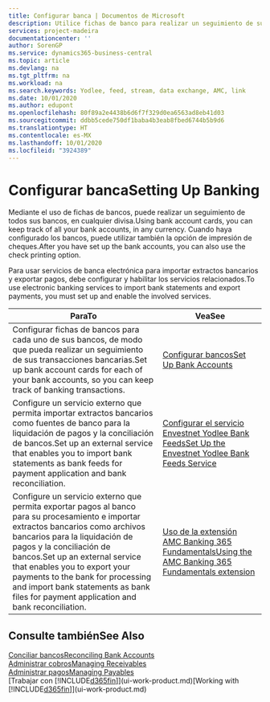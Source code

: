 ```yaml
---
title: Configurar banca | Documentos de Microsoft
description: Utilice fichas de banco para realizar un seguimiento de sus cuentas bancarias y configurar las fuentes de bancos, como Yodlee, para intercambiar datos.
services: project-madeira
documentationcenter: ''
author: SorenGP
ms.service: dynamics365-business-central
ms.topic: article
ms.devlang: na
ms.tgt_pltfrm: na
ms.workload: na
ms.search.keywords: Yodlee, feed, stream, data exchange, AMC, link
ms.date: 10/01/2020
ms.author: edupont
ms.openlocfilehash: 80f89a2e4438b6d6f7f329d0ea6563ad8eb41d03
ms.sourcegitcommit: ddbb5cede750df1baba4b3eab8fbed6744b5b9d6
ms.translationtype: HT
ms.contentlocale: es-MX
ms.lasthandoff: 10/01/2020
ms.locfileid: "3924389"
---
```

# <a name="setting-up-banking"></a><span data-ttu-id="e57d7-103">Configurar banca</span><span class="sxs-lookup"><span data-stu-id="e57d7-103">Setting Up Banking</span></span>
<span data-ttu-id="e57d7-104">Mediante el uso de fichas de bancos, puede realizar un seguimiento de todos sus bancos, en cualquier divisa.</span><span class="sxs-lookup"><span data-stu-id="e57d7-104">Using bank account cards, you can keep track of all your bank accounts, in any currency.</span></span> <span data-ttu-id="e57d7-105">Cuando haya configurado los bancos, puede utilizar también la opción de impresión de cheques.</span><span class="sxs-lookup"><span data-stu-id="e57d7-105">After you have set up the bank accounts, you can also use the check printing option.</span></span>

<span data-ttu-id="e57d7-106">Para usar servicios de banca electrónica para importar extractos bancarios y exportar pagos, debe configurar y habilitar los servicios relacionados.</span><span class="sxs-lookup"><span data-stu-id="e57d7-106">To use electronic banking services to import bank statements and  export payments, you must set up and enable the involved services.</span></span>

| <span data-ttu-id="e57d7-107">Para</span><span class="sxs-lookup"><span data-stu-id="e57d7-107">To</span></span> | <span data-ttu-id="e57d7-108">Vea</span><span class="sxs-lookup"><span data-stu-id="e57d7-108">See</span></span> |
| --- | --- |
| <span data-ttu-id="e57d7-109">Configurar fichas de bancos para cada uno de sus bancos, de modo que pueda realizar un seguimiento de sus transacciones bancarias.</span><span class="sxs-lookup"><span data-stu-id="e57d7-109">Set up bank account cards for each of your bank accounts, so you can keep track of banking transactions.</span></span> |[<span data-ttu-id="e57d7-110">Configurar bancos</span><span class="sxs-lookup"><span data-stu-id="e57d7-110">Set Up Bank Accounts</span></span>](bank-how-setup-bank-accounts.md) |
| <span data-ttu-id="e57d7-111">Configure un servicio externo que permita importar extractos bancarios como fuentes de banco para la liquidación de pagos y la conciliación de bancos.</span><span class="sxs-lookup"><span data-stu-id="e57d7-111">Set up an external service that enables you to import bank statements as bank feeds for payment application and bank reconciliation.</span></span> |[<span data-ttu-id="e57d7-112">Configurar el servicio Envestnet Yodlee Bank Feeds</span><span class="sxs-lookup"><span data-stu-id="e57d7-112">Set Up the Envestnet Yodlee Bank Feeds Service</span></span>](bank-how-setup-bank-statement-service.md) |
| <span data-ttu-id="e57d7-113">Configure un servicio externo que permita exportar pagos al banco para su procesamiento e importar extractos bancarios como archivos bancarios para la liquidación de pagos y la conciliación de bancos.</span><span class="sxs-lookup"><span data-stu-id="e57d7-113">Set up an external service that enables you to export your payments to the bank for processing  and import bank statements as bank files for payment application and bank reconciliation.</span></span> |[<span data-ttu-id="e57d7-114">Uso de la extensión AMC Banking 365 Fundamentals</span><span class="sxs-lookup"><span data-stu-id="e57d7-114">Using the AMC Banking 365 Fundamentals extension</span></span>](ui-extensions-amc-banking.md) |

## <a name="see-also"></a><span data-ttu-id="e57d7-115">Consulte también</span><span class="sxs-lookup"><span data-stu-id="e57d7-115">See Also</span></span>
[<span data-ttu-id="e57d7-116">Conciliar bancos</span><span class="sxs-lookup"><span data-stu-id="e57d7-116">Reconciling Bank Accounts</span></span>](bank-manage-bank-accounts.md)  
[<span data-ttu-id="e57d7-117">Administrar cobros</span><span class="sxs-lookup"><span data-stu-id="e57d7-117">Managing Receivables</span></span>](receivables-manage-receivables.md)  
[<span data-ttu-id="e57d7-118">Administrar pagos</span><span class="sxs-lookup"><span data-stu-id="e57d7-118">Managing Payables</span></span>](payables-manage-payables.md)  
<span data-ttu-id="e57d7-119">[Trabajar con [!INCLUDE[d365fin](includes/d365fin_md.md)]](ui-work-product.md)</span><span class="sxs-lookup"><span data-stu-id="e57d7-119">[Working with [!INCLUDE[d365fin](includes/d365fin_md.md)]](ui-work-product.md)</span></span>
